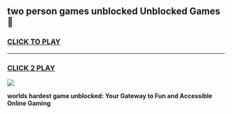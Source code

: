 
## two person games unblocked Unblocked Games👋
<h3>
<a href="https://premium.freeplayer.one?title=two_person_games_unblocked&ref=16F">CLICK TO PLAY</a></h3>
<hr>

<h3>
<a href="https://premium.freeplayer.one?title=two_person_games_unblocked&ref=16F">CLICK 2 PLAY</a>
  
</h3>

<a href="https://premium.freeplayer.one?title=two_person_games_unblocked&ref=16F/"><img src="https://clearcache.store/games.png"></a>


**worlds hardest game unblocked: Your Gateway to Fun and Accessible Online Gaming**
